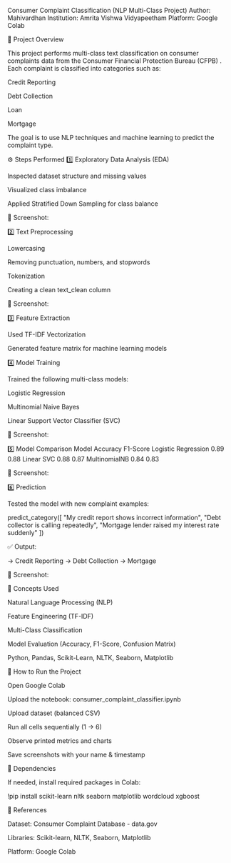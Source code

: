 Consumer Complaint Classification (NLP Multi-Class Project)
Author: Mahivardhan
Institution: Amrita Vishwa Vidyapeetham
Platform: Google Colab

📘 Project Overview

This project performs multi-class text classification on consumer complaints data from the Consumer Financial Protection Bureau (CFPB)
.
Each complaint is classified into categories such as:

Credit Reporting

Debt Collection

Loan

Mortgage

The goal is to use NLP techniques and machine learning to predict the complaint type.

⚙️ Steps Performed
1️⃣ Exploratory Data Analysis (EDA)

Inspected dataset structure and missing values

Visualized class imbalance

Applied Stratified Down Sampling for class balance

📸 Screenshot:


2️⃣ Text Preprocessing

Lowercasing

Removing punctuation, numbers, and stopwords

Tokenization

Creating a clean text_clean column

📸 Screenshot:


3️⃣ Feature Extraction

Used TF-IDF Vectorization

Generated feature matrix for machine learning models

4️⃣ Model Training

Trained the following multi-class models:

Logistic Regression

Multinomial Naive Bayes

Linear Support Vector Classifier (SVC)

📸 Screenshot:


5️⃣ Model Comparison
Model	Accuracy	F1-Score
Logistic Regression	0.89	0.88
Linear SVC	0.88	0.87
MultinomialNB	0.84	0.83

📸 Screenshot:


6️⃣ Prediction

Tested the model with new complaint examples:

predict_category([
  "My credit report shows incorrect information",
  "Debt collector is calling repeatedly",
  "Mortgage lender raised my interest rate suddenly"
])


✅ Output:

→ Credit Reporting
→ Debt Collection
→ Mortgage


📸 Screenshot:


🧠 Concepts Used

Natural Language Processing (NLP)

Feature Engineering (TF-IDF)

Multi-Class Classification

Model Evaluation (Accuracy, F1-Score, Confusion Matrix)

Python, Pandas, Scikit-Learn, NLTK, Seaborn, Matplotlib

🚀 How to Run the Project

Open Google Colab

Upload the notebook: consumer_complaint_classifier.ipynb

Upload dataset (balanced CSV)

Run all cells sequentially (1 → 6)

Observe printed metrics and charts

Save screenshots with your name & timestamp

💾 Dependencies

If needed, install required packages in Colab:

!pip install scikit-learn nltk seaborn matplotlib wordcloud xgboost

🧾 References

Dataset: Consumer Complaint Database - data.gov

Libraries: Scikit-learn, NLTK, Seaborn, Matplotlib

Platform: Google Colab

